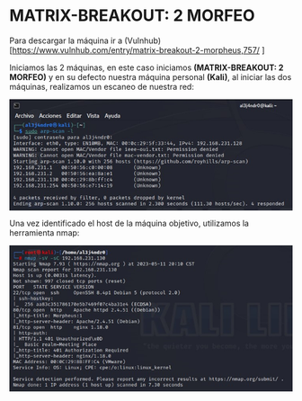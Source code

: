# MATRIX-BREAKOUT: 2 MORFEO

Para descargar la máquina ir a (Vulnhub)[https://www.vulnhub.com/entry/matrix-breakout-2-morpheus,757/ ]

Iniciamos las 2 máquinas, en este caso iniciamos **(MATRIX-BREAKOUT: 2 MORFEO)** y en su defecto nuestra máquina personal **(Kali)**, al iniciar las dos máquinas, realizamos un escaneo de nuestra red:

<img src=Matrix-morfeo-2\Imagenes\arp-scan.jpg align=center heigth="400px" width="950px">

Una vez identificado el host de la máquina objetivo, utilizamos la herramienta nmap:

<img src=Matrix-morfeo-2\Imagenes\nmap-sV-sC.jpg align=center heigth="400px" width="950px">
